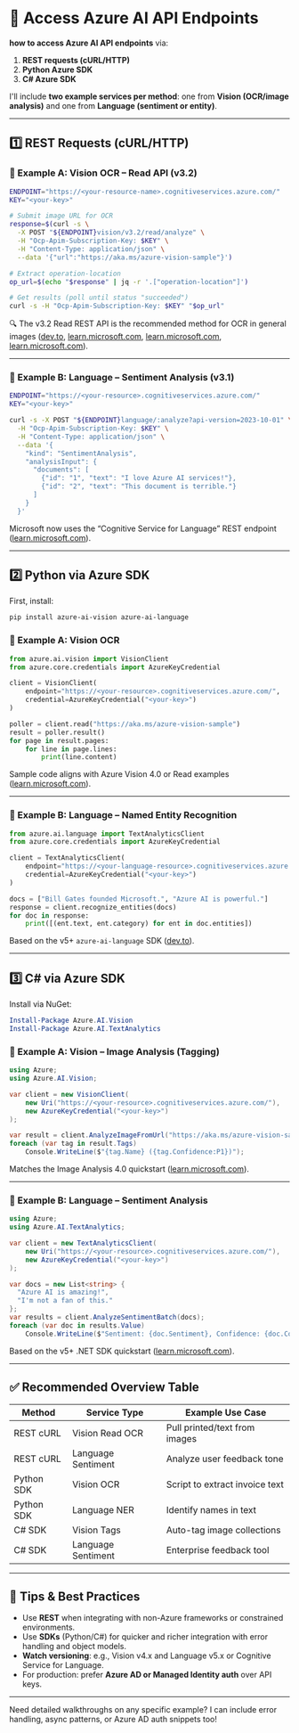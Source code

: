 # 🚀 Access Azure AI API Endpoints

**how to access Azure AI API endpoints** via:

1. **REST requests (cURL/HTTP)**
2. **Python Azure SDK**
3. **C# Azure SDK**

I'll include **two example services per method**: one from **Vision (OCR/image analysis)** and one from **Language (sentiment or entity)**.

---

## 1️⃣ REST Requests (cURL/HTTP)

### 🌟 Example A: Vision OCR – Read API (v3.2)

```bash
ENDPOINT="https://<your-resource-name>.cognitiveservices.azure.com/"
KEY="<your-key>"

# Submit image URL for OCR
response=$(curl -s \
  -X POST "${ENDPOINT}vision/v3.2/read/analyze" \
  -H "Ocp-Apim-Subscription-Key: $KEY" \
  -H "Content-Type: application/json" \
  --data '{"url":"https://aka.ms/azure-vision-sample"}')

# Extract operation-location
op_url=$(echo "$response" | jq -r '.["operation-location"]')

# Get results (poll until status "succeeded")
curl -s -H "Ocp-Apim-Subscription-Key: $KEY" "$op_url"
```

🔍 The v3.2 Read REST API is the recommended method for OCR in general images ([dev.to][1], [learn.microsoft.com][2], [learn.microsoft.com][3], [learn.microsoft.com][4]).

---

### 🌟 Example B: Language – Sentiment Analysis (v3.1)

```bash
ENDPOINT="https://<your-resource>.cognitiveservices.azure.com/"
KEY="<your-key>"

curl -s -X POST "${ENDPOINT}language/:analyze?api-version=2023-10-01" \
  -H "Ocp-Apim-Subscription-Key: $KEY" \
  -H "Content-Type: application/json" \
  --data '{
    "kind": "SentimentAnalysis",
    "analysisInput": {
      "documents": [
        {"id": "1", "text": "I love Azure AI services!"},
        {"id": "2", "text": "This document is terrible."}
      ]
    }
  }'
```

Microsoft now uses the “Cognitive Service for Language” REST endpoint ([learn.microsoft.com][4]).

---

## 2️⃣ Python via Azure SDK

First, install:

```bash
pip install azure-ai-vision azure-ai-language
```

### 🌟 Example A: Vision OCR

```python
from azure.ai.vision import VisionClient
from azure.core.credentials import AzureKeyCredential

client = VisionClient(
    endpoint="https://<your-resource>.cognitiveservices.azure.com/",
    credential=AzureKeyCredential("<your-key>")
)

poller = client.read("https://aka.ms/azure-vision-sample")
result = poller.result()
for page in result.pages:
    for line in page.lines:
        print(line.content)
```

Sample code aligns with Azure Vision 4.0 or Read examples ([learn.microsoft.com][5]).

---

### 🌟 Example B: Language – Named Entity Recognition

```python
from azure.ai.language import TextAnalyticsClient
from azure.core.credentials import AzureKeyCredential

client = TextAnalyticsClient(
    endpoint="https://<your-language-resource>.cognitiveservices.azure.com/",
    credential=AzureKeyCredential("<your-key>")
)

docs = ["Bill Gates founded Microsoft.", "Azure AI is powerful."]
response = client.recognize_entities(docs)
for doc in response:
    print([(ent.text, ent.category) for ent in doc.entities])
```

Based on the v5+ `azure-ai-language` SDK ([dev.to][1]).

---

## 3️⃣ C# via Azure SDK

Install via NuGet:

```powershell
Install-Package Azure.AI.Vision
Install-Package Azure.AI.TextAnalytics
```

### 🌟 Example A: Vision – Image Analysis (Tagging)

```csharp
using Azure;
using Azure.AI.Vision;

var client = new VisionClient(
    new Uri("https://<your-resource>.cognitiveservices.azure.com/"),
    new AzureKeyCredential("<your-key>")
);

var result = client.AnalyzeImageFromUrl("https://aka.ms/azure-vision-sample", new[] { ImageAnalysisFeature.Tags });
foreach (var tag in result.Tags)
    Console.WriteLine($"{tag.Name} ({tag.Confidence:P1})");
```

Matches the Image Analysis 4.0 quickstart ([learn.microsoft.com][6]).

---

### 🌟 Example B: Language – Sentiment Analysis

```csharp
using Azure;
using Azure.AI.TextAnalytics;

var client = new TextAnalyticsClient(
    new Uri("https://<your-resource>.cognitiveservices.azure.com/"),
    new AzureKeyCredential("<your-key>")
);

var docs = new List<string> {
  "Azure AI is amazing!",
  "I'm not a fan of this."
};
var results = client.AnalyzeSentimentBatch(docs);
foreach (var doc in results.Value)
    Console.WriteLine($"Sentiment: {doc.Sentiment}, Confidence: {doc.ConfidenceScores.Positive:P1}");
```

Based on the v5+ .NET SDK quickstart ([learn.microsoft.com][7]).

---

## ✅ Recommended Overview Table

| Method     | Service Type       | Example Use Case               |
| ---------- | ------------------ | ------------------------------ |
| REST cURL  | Vision Read OCR    | Pull printed/text from images  |
| REST cURL  | Language Sentiment | Analyze user feedback tone     |
| Python SDK | Vision OCR         | Script to extract invoice text |
| Python SDK | Language NER       | Identify names in text         |
| C# SDK     | Vision Tags        | Auto-tag image collections     |
| C# SDK     | Language Sentiment | Enterprise feedback tool       |

---

## 🔧 Tips & Best Practices

- Use **REST** when integrating with non-Azure frameworks or constrained environments.
- Use **SDKs** (Python/C#) for quicker and richer integration with error handling and object models.
- **Watch versioning**: e.g., Vision v4.x and Language v5.x or Cognitive Service for Language.
- For production: prefer **Azure AD or Managed Identity auth** over API keys.

---

Need detailed walkthroughs on any specific example? I can include error handling, async patterns, or Azure AD auth snippets too!

[1]: https://dev.to/willvelida/introduction-to-analyzing-text-with-azure-ai-language-service-and-c-305g?utm_source=chatgpt.com "Introduction to analyzing text with Azure AI Language Service and ..."
[2]: https://learn.microsoft.com/en-us/azure/ai-services/computer-vision/how-to/call-read-api?utm_source=chatgpt.com "Call the Azure AI Vision v3.2 GA Read API - Learn Microsoft"
[3]: https://learn.microsoft.com/en-us/dotnet/api/overview/azure/ai.textanalytics-readme?view=azure-dotnet&utm_source=chatgpt.com "Azure Cognitive Services Text Analytics client library for .NET"
[4]: https://learn.microsoft.com/en-us/rest/api/cognitiveservices-textanalytics/?utm_source=chatgpt.com "Text Analytics REST API reference - Azure Cognitive Services"
[5]: https://learn.microsoft.com/en-us/azure/ai-services/computer-vision/quickstarts-sdk/client-library?utm_source=chatgpt.com "Quickstart: Optical character recognition (OCR) - Azure AI services"
[6]: https://learn.microsoft.com/en-us/azure/ai-services/computer-vision/quickstarts-sdk/image-analysis-client-library?utm_source=chatgpt.com "Quickstart: Image Analysis - Azure AI services | Microsoft Learn"
[7]: https://learn.microsoft.com/en-us/azure/ai-services/language-service/sentiment-opinion-mining/quickstart?utm_source=chatgpt.com "Quickstart: Use the Sentiment Analysis client library and REST API"
